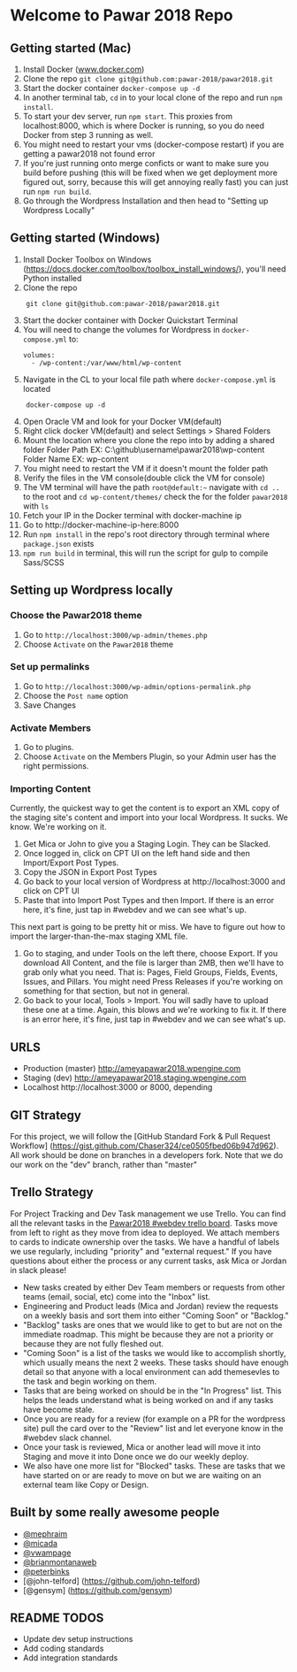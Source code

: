 # Welcome to Pawar 2018 Repo

## Getting started (Mac)
1. Install Docker (www.docker.com)
2. Clone the repo `git clone git@github.com:pawar-2018/pawar2018.git`
3. Start the docker container `docker-compose up -d`
4. In another terminal tab, `cd` in to your local clone of the repo and run `npm install`.
5. To start your dev server, run `npm start`. This proxies from localhost:8000, which is where Docker is running, so you do need Docker from step 3 running as well.
6. You might need to restart your vms (docker-compose restart) if you are getting a pawar2018 not found error
7. If you're just running onto merge conficts or want to make sure you build before pushing (this will be fixed when we get deployment more figured out, sorry, because this will get annoying really fast) you can just run `npm run build`.
8. Go through the Wordpress Installation and then head to "Setting up Wordpress Locally"

## Getting started (Windows)
1. Install Docker Toolbox on Windows (https://docs.docker.com/toolbox/toolbox_install_windows/), you'll need Python installed
2. Clone the repo
```
    git clone git@github.com:pawar-2018/pawar2018.git
```
3. Start the docker container with Docker Quickstart Terminal
  1. You will need to change the volumes for Wordpress in `docker-compose.yml` to:
       ```
       volumes:
         - /wp-content:/var/www/html/wp-content
       ```
  2. Navigate in the CL to your local file path where `docker-compose.yml` is located
```
    docker-compose up -d
```
4. Open Oracle VM and look for your Docker VM(default)
5. Right click docker VM(default) and select Settings > Shared Folders
6. Mount the location where you clone the repo into by adding a shared folder
    Folder Path EX: C:\github\username\pawar2018\wp-content
    Folder Name EX: wp-content
7. You might need to restart the VM if it doesn't mount the folder path
8. Verify the files in the VM console(double click the VM for console)
9. The VM terminal will have the path `root@default:~` navigate with `cd ..` to the root and `cd wp-content/themes/` check the for the folder `pawar2018` with `ls`
10. Fetch your IP in the Docker terminal
with docker-machine ip
11. Go to http://docker-machine-ip-here:8000
12. Run `npm install` in the repo's root directory through terminal where `package.json` exists
13. `npm run build` in terminal, this will run the script for gulp to compile Sass/SCSS

## Setting up Wordpress locally

### Choose the Pawar2018 theme

1. Go to `http://localhost:3000/wp-admin/themes.php`
2. Choose `Activate` on the `Pawar2018` theme

### Set up permalinks

1. Go to `http://localhost:3000/wp-admin/options-permalink.php`
2. Choose the `Post name` option
3. Save Changes

### Activate Members

1. Go to plugins.
2. Choose `Activate` on the Members Plugin, so your Admin user has the right permissions.

### Importing Content

Currently, the quickest way to get the content is to export an XML copy of the
staging site's content and import into your local Wordpress. It sucks. We know. We're working on it.

1. Get Mica or John to give you a Staging Login. They can be Slacked.
2. Once logged in, click on CPT UI on the left hand side and then Import/Export Post Types.
3. Copy the JSON in Export Post Types
4. Go back to your local version of Wordpress at http://localhost:3000 and click on CPT UI
5. Paste that into Import Post Types and then Import. If there is an error here, it's fine, just tap in #webdev and we can see what's up.

This next part is going to be pretty hit or miss. We have to figure out how to import the larger-than-the-max staging XML file.

1. Go to staging, and under Tools on the left there, choose Export. If you download All Content, and the file is larger than 2MB, then we'll have to grab only what you need. That is: Pages, Field Groups, Fields, Events, Issues, and Pillars. You might need Press Releases if you're working on something for that section, but not in general.
2. Go back to your local, Tools > Import. You will sadly have to upload these one at a time. Again, this blows and we're working to fix it. If there is an error here, it's fine, just tap in #webdev and we can see what's up.

## URLS

* Production (master) http://ameyapawar2018.wpengine.com
* Staging (dev) http://ameyapawar2018.staging.wpengine.com
* Localhost http://localhost:3000 or 8000, depending

## GIT Strategy
For this project, we will follow the [GitHub Standard Fork & Pull Request Workflow]
(https://gist.github.com/Chaser324/ce0505fbed06b947d962). All work should be done on branches in a developers fork. Note that we do our work on the "dev" branch, rather than "master"

## Trello Strategy
For Project Tracking and Dev Task management we use Trello. You can find all the relevant tasks in the [Pawar2018 #webdev trello board](https://trello.com/b/EYKvsCSi/webdev). Tasks move from left to right as they move from idea to deployed. We attach members to cards to indicate ownership over the tasks. We have a handful of labels we use regularly, including "priority" and "external request." If you have questions about either the process or any current tasks, ask Mica or Jordan in slack please!
* New tasks created by either Dev Team members or requests from other teams (email, social, etc) come into the "Inbox" list.
* Engineering and Product leads (Mica and Jordan) review the requests on a weekly basis and sort them into either "Coming Soon" or "Backlog."
* "Backlog" tasks are ones that we would like to get to but are not on the immediate roadmap. This might be because they are not a priority or because they are not fully fleshed out.
* "Coming Soon" is a list of the tasks we would like to accomplish shortly, which usually means the next 2 weeks. These tasks should have enough detail so that anyone with a local environment can add themesevles to the task and begin working on them.
* Tasks that are being worked on should be in the "In Progress" list. This helps the leads understand what is being worked on and if any tasks have become stale.
* Once you are ready for a review (for example on a PR for the wordpress site) pull the card over to the "Review" list and let everyone know in the #webdev slack channel.
* Once your task is reviewed, Mica or another lead will move it into Staging and move it into Done once we do our weekly deploy.
* We also have one more list for "Blocked" tasks. These are tasks that we have started on or are ready to move on but we are waiting on an external team like Copy or Design.

## Built by some really awesome people
* [@mephraim](https://github.com/mephraim)
* [@micada](https://github.com/micada)
* [@vwampage](https://github.com/vwampage)
* [@brianmontanaweb](https://github.com/brianmontanaweb)
* [@peterbinks](https://github.com/peterbinks)
* [@john-telford] (https://github.com/john-telford)
* [@gensym] (https://github.com/gensym)

## README TODOS

* Update dev setup instructions
* Add coding standards
* Add integration standards
